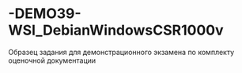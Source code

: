 # -DEMO39-WSI_DebianWindowsCSR1000v
Образец задания для демонстрационного экзамена по комплекту оценочной документации
